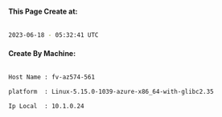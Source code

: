 
   
#### This Page Create at:

```bash

2023-06-18 - 05:32:41 UTC

```

#### Create By Machine:

```bash

Host Name : fv-az574-561

platform  : Linux-5.15.0-1039-azure-x86_64-with-glibc2.35

Ip Local  : 10.1.0.24

```

